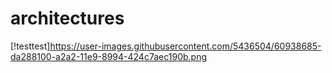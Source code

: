 # architectures

[!testtest]https://user-images.githubusercontent.com/5436504/60938685-da288100-a2a2-11e9-8994-424c7aec190b.png
